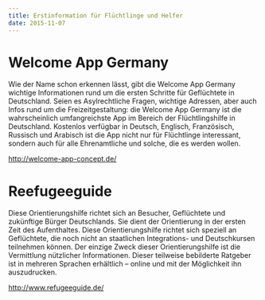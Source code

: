```yaml
---
title: Erstinformation für Flüchtlinge und Helfer
date: 2015-11-07
---
```

# Welcome App Germany

Wie der Name schon erkennen lässt, gibt die Welcome App Germany wichtige Informationen rund um die ersten Schritte für Geflüchtete in Deutschland. Seien es Asylrechtliche Fragen, wichtige Adressen, aber auch Infos rund um die Freizeitgestaltung: die Welcome App Germany ist die wahrscheinlich umfangreichste App im Bereich der Flüchtlingshilfe in Deutschland. Kostenlos verfügbar in Deutsch, Englisch, Französisch, Russisch und Arabisch ist die App nicht nur für Flüchtlinge interessant, sondern auch für alle Ehrenamtliche und solche, die es werden wollen.

http://welcome-app-concept.de/


# Reefugeeguide

Diese Orientierungshilfe richtet sich an Besucher, Geflüchtete und zukünftige Bürger Deutschlands. Sie dient der Orientierung in der ersten Zeit des Aufenthaltes. Diese Orientierungshilfe richtet sich speziell an Geflüchtete, die noch nicht an staatlichen Integrations- und Deutschkursen teilnehmen können. Der einzige Zweck dieser Orientierungshilfe ist die Vermittlung nützlicher Informationen. Dieser teilweise bebilderte Ratgeber ist in mehreren Sprachen erhältlich – online und mit der Möglichkeit ihn auszudrucken.

http://www.refugeeguide.de/
